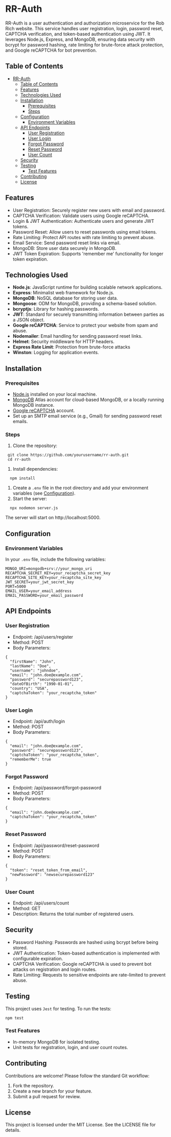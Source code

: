 # RR-Auth

RR-Auth is a user authentication and authorization microservice for the Rob Rich website. This service handles user registration, login, password reset, CAPTCHA verification, and token-based authentication using JWT. It leverages Node.js, Express, and MongoDB, ensuring data security with bcrypt for password hashing, rate limiting for brute-force attack protection, and Google reCAPTCHA for bot prevention.

## Table of Contents
- [RR-Auth](#rr-auth)
  - [Table of Contents](#table-of-contents)
  - [Features](#features)
  - [Technologies Used](#technologies-used)
  - [Installation](#installation)
    - [Prerequisites](#prerequisites)
    - [Steps](#steps)
  - [Configuration](#configuration)
    - [Environment Variables](#environment-variables)
  - [API Endpoints](#api-endpoints)
    - [User Registration](#user-registration)
    - [User Login](#user-login)
    - [Forgot Password](#forgot-password)
    - [Reset Password](#reset-password)
    - [User Count](#user-count)
  - [Security](#security)
  - [Testing](#testing)
    - [Test Features](#test-features)
  - [Contributing](#contributing)
  - [License](#license)


## Features
- User Registration: Securely register new users with email and password.
- CAPTCHA Verification: Validate users using Google reCAPTCHA.
- Login & JWT Authentication: Authenticate users and generate JWT tokens.
- Password Reset: Allow users to reset passwords using email tokens.
- Rate Limiting: Protect API routes with rate limiting to prevent abuse.
- Email Service: Send password reset links via email.
- MongoDB: Store user data securely in MongoDB.
- JWT Token Expiration: Supports 'remember me' functionality for longer token expiration.

## Technologies Used
- **Node.js**: JavaScript runtime for building scalable network applications.
- **Express**: Minimalist web framework for Node.js.
- **MongoDB**: NoSQL database for storing user data.
- **Mongoose**: ODM for MongoDB, providing a schema-based solution.
- **bcryptjs**: Library for hashing passwords.
- **JWT**: Standard for securely transmitting information between parties as a JSON object.
- **Google reCAPTCHA**: Service to protect your website from spam and abuse.
- **Nodemailer**: Email handling for sending password reset links.
- **Helmet**: Security middleware for HTTP headers.
- **Express Rate Limit**: Protection from brute-force attacks
- **Winston**: Logging for application events.


## Installation

### Prerequisites
- [Node.js](https://nodejs.org/) installed on your local machine.
- [MongoDB](https://www.mongodb.com/) Atlas account for cloud-based MongoDB, or a locally running MongoDB instance.
- [Google reCAPTCHA](https://www.google.com/recaptcha/) account.
- Set up an SMTP email service (e.g., Gmail) for sending password reset emails.


### Steps
1. Clone the repository:
```
 git clone https://github.com/yourusername/rr-auth.git
 cd rr-auth
```
1. Install dependencies:
  ```
    npm install
  ```
1. Create a ```.env``` file in the root directory and add your environment variables (see [Configuration](#configuration)).
2. Start the server:
  ```
    npx nodemon server.js
  ```
  The server will start on http://localhost:5000.

## Configuration

### Environment Variables
In your ```.env``` file, include the following variables:
  ```
  MONGO_URI=mongodb+srv://your_mongo_uri
  RECAPTCHA_SECRET_KEY=your_recaptcha_secret_key
  RECAPTCHA_SITE_KEY=your_recaptcha_site_key
  JWT_SECRET=your_jwt_secret_key
  PORT=5000
  EMAIL_USER=your_email_address
  EMAIL_PASSWORD=your_email_password
  ```

## API Endpoints

### User Registration

- Endpoint: /api/users/register
- Method: POST
- Body Parameters:
```
{
  "firstName": "John",
  "lastName": "Doe",
  "username": "johndoe",
  "email": "john.doe@example.com",
  "password": "securepassword123",
  "dateOfBirth": "1990-01-01",
  "country": "USA",
  "captchaToken": "your_recaptcha_token"
}
```

### User Login
- Endpoint: /api/auth/login
- Method: POST
- Body Parameters:
```
{
  "email": "john.doe@example.com",
  "password": "securepassword123",
  "captchaToken": "your_recaptcha_token",
  "rememberMe": true
}
```

### Forgot Password
- Endpoint: /api/password/forgot-password
- Method: POST
- Body Parameters:
```
{
  "email": "john.doe@example.com",
  "captchaToken": "your_recaptcha_token"
}
```

### Reset Password
- Endpoint: /api/password/reset-password
- Method: POST
- Body Parameters:
```
{
  "token": "reset_token_from_email",
  "newPassword": "newsecurepassword123"
}
```

### User Count
- Endpoint: /api/users/count
- Method: GET
- Description: Returns the total number of registered users.

## Security
- Password Hashing: Passwords are hashed using bcrypt before being stored.
- JWT Authentication: Token-based authentication is implemented with configurable expiration.
- CAPTCHA Verification: Google reCAPTCHA is used to prevent bot attacks on registration and login routes.
- Rate Limiting: Requests to sensitive endpoints are rate-limited to prevent abuse.

## Testing
This project uses ```Jest``` for testing. To run the tests:
```
npm test
```

### Test Features
- In-memory MongoDB for isolated testing.
- Unit tests for registration, login, and user count routes.

## Contributing
Contributions are welcome! Please follow the standard Git workflow:

1. Fork the repository.
2. Create a new branch for your feature.
3. Submit a pull request for review.

## License
This project is licensed under the MIT License. See the LICENSE file for details.